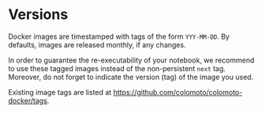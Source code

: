 # Versions

Docker images are timestamped with tags of the form `YYY-MM-DD`.
By defaults, images are released monthly, if any changes.

In order to guarantee the re-executability of your notebook, we recommend to use these tagged images instead of the non-persistent `next` tag. Moreover, do not forget to indicate the version (tag) of the image you used.

Existing image tags are listed at https://github.com/colomoto/colomoto-docker/tags.
